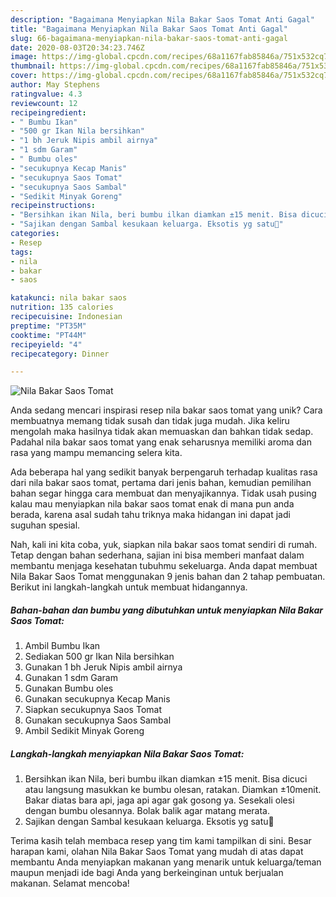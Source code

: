 ```yaml
---
description: "Bagaimana Menyiapkan Nila Bakar Saos Tomat Anti Gagal"
title: "Bagaimana Menyiapkan Nila Bakar Saos Tomat Anti Gagal"
slug: 66-bagaimana-menyiapkan-nila-bakar-saos-tomat-anti-gagal
date: 2020-08-03T20:34:23.746Z
image: https://img-global.cpcdn.com/recipes/68a1167fab85846a/751x532cq70/nila-bakar-saos-tomat-foto-resep-utama.jpg
thumbnail: https://img-global.cpcdn.com/recipes/68a1167fab85846a/751x532cq70/nila-bakar-saos-tomat-foto-resep-utama.jpg
cover: https://img-global.cpcdn.com/recipes/68a1167fab85846a/751x532cq70/nila-bakar-saos-tomat-foto-resep-utama.jpg
author: May Stephens
ratingvalue: 4.3
reviewcount: 12
recipeingredient:
- " Bumbu Ikan"
- "500 gr Ikan Nila bersihkan"
- "1 bh Jeruk Nipis ambil airnya"
- "1 sdm Garam"
- " Bumbu oles"
- "secukupnya Kecap Manis"
- "secukupnya Saos Tomat"
- "secukupnya Saos Sambal"
- "Sedikit Minyak Goreng"
recipeinstructions:
- "Bersihkan ikan Nila, beri bumbu ilkan diamkan ±15 menit. Bisa dicuci atau langsung masukkan ke bumbu olesan, ratakan. Diamkan ±10menit. Bakar diatas bara api, jaga api agar gak gosong ya. Sesekali olesi dengan bumbu olesannya. Bolak balik agar matang merata."
- "Sajikan dengan Sambal kesukaan keluarga. Eksotis yg satu🤭"
categories:
- Resep
tags:
- nila
- bakar
- saos

katakunci: nila bakar saos 
nutrition: 135 calories
recipecuisine: Indonesian
preptime: "PT35M"
cooktime: "PT44M"
recipeyield: "4"
recipecategory: Dinner

---
```



![Nila Bakar Saos Tomat](https://img-global.cpcdn.com/recipes/68a1167fab85846a/751x532cq70/nila-bakar-saos-tomat-foto-resep-utama.jpg)

Anda sedang mencari inspirasi resep nila bakar saos tomat yang unik? Cara membuatnya memang tidak susah dan tidak juga mudah. Jika keliru mengolah maka hasilnya tidak akan memuaskan dan bahkan tidak sedap. Padahal nila bakar saos tomat yang enak seharusnya memiliki aroma dan rasa yang mampu memancing selera kita.



Ada beberapa hal yang sedikit banyak berpengaruh terhadap kualitas rasa dari nila bakar saos tomat, pertama dari jenis bahan, kemudian pemilihan bahan segar hingga cara membuat dan menyajikannya. Tidak usah pusing kalau mau menyiapkan nila bakar saos tomat enak di mana pun anda berada, karena asal sudah tahu triknya maka hidangan ini dapat jadi suguhan spesial.


Nah, kali ini kita coba, yuk, siapkan nila bakar saos tomat sendiri di rumah. Tetap dengan bahan sederhana, sajian ini bisa memberi manfaat dalam membantu menjaga kesehatan tubuhmu sekeluarga. Anda dapat membuat Nila Bakar Saos Tomat menggunakan 9 jenis bahan dan 2 tahap pembuatan. Berikut ini langkah-langkah untuk membuat hidangannya.

<!--inarticleads1-->

##### Bahan-bahan dan bumbu yang dibutuhkan untuk menyiapkan Nila Bakar Saos Tomat:

1. Ambil  Bumbu Ikan
1. Sediakan 500 gr Ikan Nila bersihkan
1. Gunakan 1 bh Jeruk Nipis ambil airnya
1. Gunakan 1 sdm Garam
1. Gunakan  Bumbu oles
1. Gunakan secukupnya Kecap Manis
1. Siapkan secukupnya Saos Tomat
1. Gunakan secukupnya Saos Sambal
1. Ambil Sedikit Minyak Goreng




<!--inarticleads2-->

##### Langkah-langkah menyiapkan Nila Bakar Saos Tomat:

1. Bersihkan ikan Nila, beri bumbu ilkan diamkan ±15 menit. Bisa dicuci atau langsung masukkan ke bumbu olesan, ratakan. Diamkan ±10menit. Bakar diatas bara api, jaga api agar gak gosong ya. Sesekali olesi dengan bumbu olesannya. Bolak balik agar matang merata.
1. Sajikan dengan Sambal kesukaan keluarga. Eksotis yg satu🤭




Terima kasih telah membaca resep yang tim kami tampilkan di sini. Besar harapan kami, olahan Nila Bakar Saos Tomat yang mudah di atas dapat membantu Anda menyiapkan makanan yang menarik untuk keluarga/teman maupun menjadi ide bagi Anda yang berkeinginan untuk berjualan makanan. Selamat mencoba!
